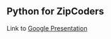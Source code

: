 ## Python for ZipCoders

Link to [Google Presentation](https://docs.google.com/presentation/d/1s8-vWNvMQl852WGqsg1y1llO9JdH3W0Q7vUJQA_Gylw/edit?usp=sharing)
